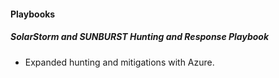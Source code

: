 
#### Playbooks
##### SolarStorm and SUNBURST Hunting and Response Playbook
- Expanded hunting and mitigations with Azure.
